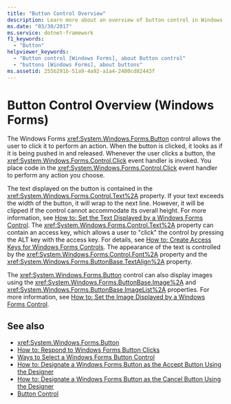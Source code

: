 ```yaml
---
title: "Button Control Overview"
description: Learn more about an overview of button control in Windows Forms, which allows the user to click a button to perform an action.
ms.date: "03/30/2017"
ms.service: dotnet-framework
f1_keywords: 
  - "Button"
helpviewer_keywords: 
  - "Button control [Windows Forms], about Button control"
  - "buttons [Windows Forms], about buttons"
ms.assetid: 255b291b-51a9-4a92-a1a4-2400cd82443f
---
```

# Button Control Overview (Windows Forms)

The Windows Forms <xref:System.Windows.Forms.Button> control allows the user to click it to perform an action. When the button is clicked, it looks as if it is being pushed in and released. Whenever the user clicks a button, the <xref:System.Windows.Forms.Control.Click> event handler is invoked. You place code in the <xref:System.Windows.Forms.Control.Click> event handler to perform any action you choose.  
  
 The text displayed on the button is contained in the <xref:System.Windows.Forms.Control.Text%2A> property. If your text exceeds the width of the button, it will wrap to the next line. However, it will be clipped if the control cannot accommodate its overall height. For more information, see [How to: Set the Text Displayed by a Windows Forms Control](how-to-set-the-text-displayed-by-a-windows-forms-control.md). The <xref:System.Windows.Forms.Control.Text%2A> property can contain an access key, which allows a user to "click" the control by pressing the ALT key with the access key. For details, see [How to: Create Access Keys for Windows Forms Controls](how-to-create-access-keys-for-windows-forms-controls.md). The appearance of the text is controlled by the <xref:System.Windows.Forms.Control.Font%2A> property and the <xref:System.Windows.Forms.ButtonBase.TextAlign%2A> property.  
  
 The <xref:System.Windows.Forms.Button> control can also display images using the <xref:System.Windows.Forms.ButtonBase.Image%2A> and <xref:System.Windows.Forms.ButtonBase.ImageList%2A> properties. For more information, see [How to: Set the Image Displayed by a Windows Forms Control](how-to-set-the-image-displayed-by-a-windows-forms-control.md).  
  
## See also

- <xref:System.Windows.Forms.Button>
- [How to: Respond to Windows Forms Button Clicks](how-to-respond-to-windows-forms-button-clicks.md)
- [Ways to Select a Windows Forms Button Control](ways-to-select-a-windows-forms-button-control.md)
- [How to: Designate a Windows Forms Button as the Accept Button Using the Designer](designate-a-wf-button-as-the-accept-button-using-the-designer.md)
- [How to: Designate a Windows Forms Button as the Cancel Button Using the Designer](designate-a-wf-button-as-the-cancel-button-using-the-designer.md)
- [Button Control](button-control-windows-forms.md)
